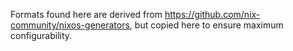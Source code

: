 Formats found here are derived from https://github.com/nix-community/nixos-generators, but copied here to ensure maximum configurability.
